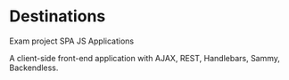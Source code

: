 # Destinations

Exam project SPA JS Applications

A client-side front-end application with AJAX, REST, Handlebars, Sammy, Backendless.
